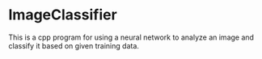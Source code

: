# ImageClassifier
This is a cpp program for using a neural network to analyze an image and classify it based on given training data.
